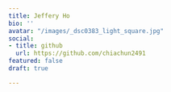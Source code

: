 ```yaml
---
title: Jeffery Ho
bio: ''
avatar: "/images/_dsc0383_light_square.jpg"
social:
- title: github
  url: https://github.com/chiachun2491
featured: false
draft: true

---
```

